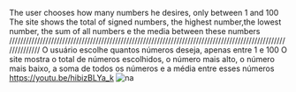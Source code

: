The user chooses how many numbers he desires, only between 1 and 100
The site shows the total of signed numbers, the highest number,the lowest number, the sum of all numbers e the media between these numbers 
//////////////////////////////////////////////////////////////////////////////////////////////////////////////
O usuário escolhe quantos números deseja, apenas entre 1 e 100
O site mostra o total de números escolhidos, o número mais alto, o número mais baixo, a soma de todos os números e a média entre esses números
https://youtu.be/hibizBLYa_k
![na](https://gyazo.com/da4eaa72f170513110c8d1e4952b5471.png)
